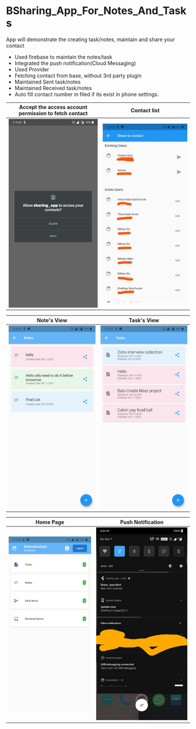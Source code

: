 # BSharing_App_For_Notes_And_Tasks

App will demonstrate the creating task/notes, maintain and share your contact

* Used firebase to maintain the notes/task
* Integrated the push notification(Cloud Messaging)
* Used Provider
* Fetching contact from base, without 3rd party plugin
* Maintained Sent task/notes
* Maintained Received task/notes
* Auto fill contact number in filed if its exist in phone settings.

Accept the access account permission to fetch contact           |  Contact list
:-------------------------:|:-------------------------:
![BShopping_App](assets/images/share_app_one.jpg)  |  ![BShopping_App](assets/images/share_app_two.jpg)

Note's View           |  Task's View
:-------------------------:|:-------------------------:
![BShopping_App](assets/images/share_app_three.jpg)  |  ![BShopping_App](assets/images/share_app_four.jpg)

Home Page           |  Push Notification
:-------------------------:|:-------------------------:
![BShopping_App](assets/images/share_app_five.jpg)  | ![BShopping_App](assets/images/share_app_six.jpg)





